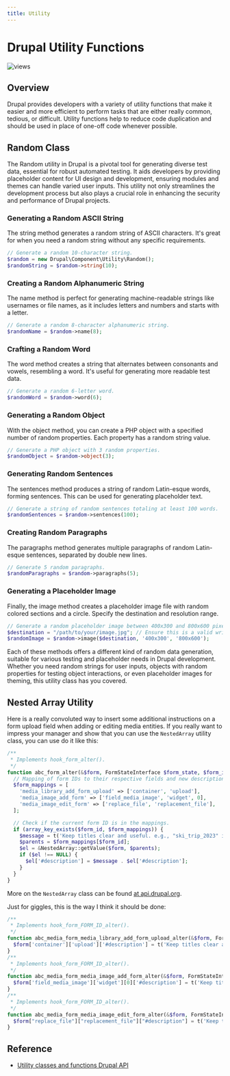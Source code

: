 ```yaml
---
title: Utility
---
```


# Drupal Utility Functions
![views](https://api.visitor.plantree.me/visitor-badge/pv?label=views&color=informational&namespace=d9book&key=utility.md)

## Overview

Drupal provides developers with a variety of utility functions that make it easier and more efficient to perform tasks that are either really common, tedious, or difficult. Utility functions help to reduce code duplication and should be used in place of one-off code whenever possible.

## Random Class

The Random utility in Drupal is a pivotal tool for generating diverse test data, essential for robust automated testing. It aids developers by providing placeholder content for UI design and development, ensuring modules and themes can handle varied user inputs. This utility not only streamlines the development process but also plays a crucial role in enhancing the security and performance of Drupal projects.

### Generating a Random ASCII String
The string method generates a random string of ASCII characters. It's great for when you need a random string without any specific requirements.

```php
// Generate a random 10-character string.
$random = new Drupal\Component\Utility\Random();
$randomString = $random->string(10);
```

### Creating a Random Alphanumeric String
The name method is perfect for generating machine-readable strings like usernames or file names, as it includes letters and numbers and starts with a letter.

```php
// Generate a random 8-character alphanumeric string.
$randomName = $random->name(8);
```

### Crafting a Random Word
The word method creates a string that alternates between consonants and vowels, resembling a word. It's useful for generating more readable test data.

```php
// Generate a random 6-letter word.
$randomWord = $random->word(6);
```

### Generating a Random Object
With the object method, you can create a PHP object with a specified number of random properties. Each property has a random string value.

```php
// Generate a PHP object with 3 random properties.
$randomObject = $random->object(3);
```

### Generating Random Sentences
The sentences method produces a string of random Latin-esque words, forming sentences. This can be used for generating placeholder text.

```php
// Generate a string of random sentences totaling at least 100 words.
$randomSentences = $random->sentences(100);
```

### Creating Random Paragraphs
The paragraphs method generates multiple paragraphs of random Latin-esque sentences, separated by double new lines.

```php
// Generate 5 random paragraphs.
$randomParagraphs = $random->paragraphs(5);
```

### Generating a Placeholder Image
Finally, the image method creates a placeholder image file with random colored sections and a circle. Specify the destination and resolution range.

```php
// Generate a random placeholder image between 400x300 and 800x600 pixels.
$destination = "/path/to/your/image.jpg"; // Ensure this is a valid writable path.
$randomImage = $random->image($destination, '400x300', '800x600');
```

Each of these methods offers a different kind of random data generation, suitable for various testing and placeholder needs in Drupal development. Whether you need random strings for user inputs, objects with random properties for testing object interactions, or even placeholder images for theming, this utility class has you covered.

## Nested Array Utility

Here is a really convoluted way to insert some additional instructions on a form upload field when adding or editing media entities. If you really want to impress your manager and show that you can use the `NestedArray` utility class, you can use do it like this:

```php
/**
 * Implements hook_form_alter().
 */
function abc_form_alter(&$form, FormStateInterface $form_state, $form_id) {
  // Mapping of form IDs to their respective fields and new descriptions.
  $form_mappings = [
    'media_library_add_form_upload' => ['container', 'upload'],
    'media_image_add_form' => ['field_media_image', 'widget', 0],
    'media_image_edit_form' => ['replace_file', 'replacement_file'],
  ];

  // Check if the current form ID is in the mappings.
  if (array_key_exists($form_id, $form_mappings)) {
    $message = t('Keep titles clear and useful. e.g., "ski_trip_2023" instead of "img_pxl_443445"<br>');
    $parents = $form_mappings[$form_id];
    $el = &NestedArray::getValue($form, $parents);
    if ($el !== NULL) {
      $el['#description'] = $message . $el['#description'];
    }
  }
}
```
More on the `NestedArray` class can be found [at api.drupal.org](https://api.drupal.org/api/drupal/core%21lib%21Drupal%21Component%21Utility%21NestedArray.php/class/NestedArray/10).

Just for giggles, this is the way I think it should be done:

```php
/**
 * Implements hook_form_FORM_ID_alter().
 */
function abc_media_form_media_library_add_form_upload_alter(&$form, FormStateInterface $form_state, $form_id) {
  $form['container']['upload']['#description'] = t('Keep titles clear and useful. e.g., "ski_trip_2023" instead of "img_pxl_443445"<br>') . '<br>' . $form['container']['upload']['#description'];
}
/**
 * Implements hook_form_FORM_ID_alter().
 */
function abc_media_form_media_image_add_form_alter(&$form, FormStateInterface $form_state, $form_id) {
  $form['field_media_image']['widget'][0]['#description'] = t('Keep titles clear and useful. e.g., "ski_trip_2023" instead of "img_pxl_443445"<br>') . '<br>' . $form['field_media_image']['widget'][0]['#description'];
}
/**
 * Implements hook_form_FORM_ID_alter().
 */
function abc_media_form_media_image_edit_form_alter(&$form, FormStateInterface $form_state, $form_id) {
  $form["replace_file"]["replacement_file"]["#description"] = t('Keep titles clear and useful. e.g., "ski_trip_2023" instead of "img_pxl_443445"<br>') . '<br>' . $form["replace_file"]["replacement_file"]["#description"];
}
```

## Reference

- [Utility classes and functions Drupal API](https://api.drupal.org/api/drupal/core%21core.api.php/group/utility/10)
